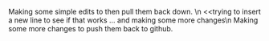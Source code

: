 Making some simple edits to then pull them back down. \n <<trying to insert a new line to see if that works ... and making some more changes\n
Making some more changes to push them back to github.
